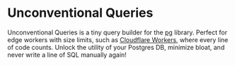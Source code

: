 # Unconventional Queries

Unconventional Queries is a tiny query builder for the [pg](https://www.npmjs.com/package/pg) library. Perfect for edge workers with size limits, such as [Cloudflare Workers](https://developers.cloudflare.com/workers/platform/limits#worker-size), where every line of code counts. Unlock the utility of your Postgres DB, minimize bloat, and never write a line of SQL manually again!

